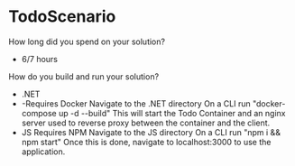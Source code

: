 # TodoScenario


How long did you spend on your solution?
- 6/7 hours

How do you build and run your solution?
- .NET
- -Requires Docker
  Navigate to the .NET directory
  On a CLI run "docker-compose up -d --build"
  This will start the Todo Container and an nginx server used to reverse proxy between the container and the client.
- JS
  Requires NPM
  Navigate to the JS directory
  On a CLI run "npm i && npm start"
  Once this is done, navigate to localhost:3000 to use the application.
